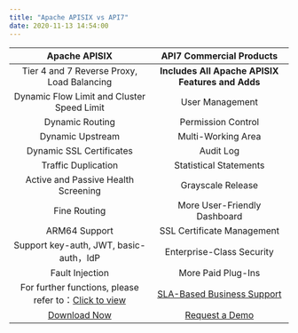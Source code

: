 ```yaml
---
title: "Apache APISIX vs API7"
date: 2020-11-13 14:54:00
---
```


|                                                           **Apache APISIX**                                                           |                        **API7 Commercial Products**                         |
| :-----------------------------------------------------------------------------------------------------------------------------------: | :-------------------------------------------------------------------------: |
|                                              Tier 4 and 7 Reverse Proxy, Load Balancing                                               |              **Includes All Apache APISIX Features and Adds**               |
|                                              Dynamic Flow Limit and Cluster Speed Limit                                               |                               User Management                               |
|                                                            Dynamic Routing                                                            |                             Permission Control                              |
|                                                           Dynamic Upstream                                                            |                             Multi-Working Area                              |
|                                                       Dynamic SSL Certificates                                                        |                                  Audit Log                                  |
|                                                          Traffic Duplication                                                          |                           Statistical Statements                            |
|                                                  Active and Passive Health Screening                                                  |                              Grayscale Release                              |
|                                                             Fine Routing                                                              |                        More User-Friendly Dashboard                         |
|                                                             ARM64 Support                                                             |                         SSL Certificate Management                          |
|                                                Support key-auth, JWT, basic-auth，IdP                                                 |                          Enterprise-Class Security                          |
|                                                            Fault Injection                                                            |                             More Paid Plug-Ins                              |
| For further functions, please refer to：[Click to view](https://github.com/apache/apisix/blob/master/README.md#features) | [SLA-Based Business Support](https://www.apiseven.com/business-support) |
|                                           [Download Now](https://github.com/apache/apisix)                                            |           [Request a Demo](https://apiseven.mikecrm.com/pvdVjd5)            |
